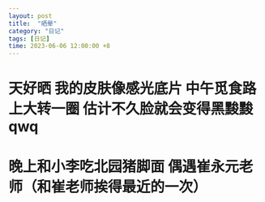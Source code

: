 ```yaml
---
layout: post
title:  "晒晕"
category: "日记"
tags: [日记]
time: 2023-06-06 12:00:00 +8
---
```

# 天好晒 我的皮肤像感光底片 中午觅食路上大转一圈 估计不久脸就会变得黑黢黢qwq

# 晚上和小李吃北园猪脚面 偶遇崔永元老师（和崔老师挨得最近的一次）